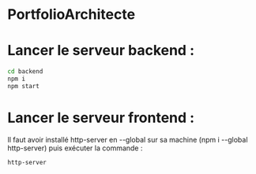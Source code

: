 # PortfolioArchitecte

# Lancer le serveur backend :
```bash
cd backend
npm i
npm start
```


# Lancer le serveur frontend :
Il faut avoir installé http-server en --global sur sa machine (npm i --global http-server)
puis exécuter la commande :
```bash
http-server
```
